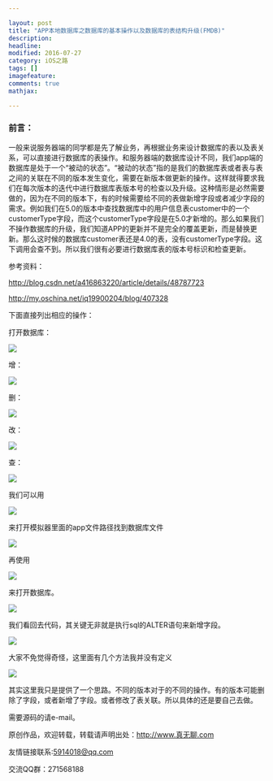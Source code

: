 ```yaml
---

layout: post
title: "APP本地数据库之数据库的基本操作以及数据库的表结构升级(FMDB)"
description: 
headline: 
modified: 2016-07-27
category: iOS之路
tags: []
imagefeature: 
comments: true
mathjax: 

---
```


### 前言：
	
一般来说服务器端的同学都是先了解业务，再根据业务来设计数据库的表以及表关系，可以直接进行数据库的表操作。和服务器端的数据库设计不同，我们app端的数据库是处于一个“被动的状态”。“被动的状态”指的是我们的数据库表或者表与表之间的关联在不同的版本发生变化，需要在新版本做更新的操作。这样就得要求我们在每次版本的迭代中进行数据库表版本号的检查以及升级。这种情形是必然需要做的，因为在不同的版本下，有的时候需要给不同的表做新增字段或者减少字段的需求。例如我们在5.0的版本中查找数据库中的用户信息表customer中的一个customerType字段，而这个customerType字段是在5.0才新增的。那么如果我们不操作数据库的升级，我们知道APP的更新并不是完全的覆盖更新，而是替换更新。那么这时候的数据库customer表还是4.0的表，没有customerType字段。这下调用会查不到。所以我们很有必要进行数据库表的版本号标识和检查更新。

参考资料：

<http://blog.csdn.net/a416863220/article/details/48787723>

<http://my.oschina.net/iq19900204/blog/407328>



下面直接列出相应的操作：

打开数据库：

![](http://oapglm9vz.bkt.clouddn.com/1471934150.png )


增：

![](http://oapglm9vz.bkt.clouddn.com/1471934192.png )

删：

![](http://oapglm9vz.bkt.clouddn.com/1471934218.png )

改：

![](http://oapglm9vz.bkt.clouddn.com/1471934253.png )


查：

![](http://oapglm9vz.bkt.clouddn.com/1471934295.png )

我们可以用

![](http://oapglm9vz.bkt.clouddn.com/1471934391.png )

来打开模拟器里面的app文件路径找到数据库文件

![](http://oapglm9vz.bkt.clouddn.com/1471934480.png )

再使用

![](http://oapglm9vz.bkt.clouddn.com/1471934512.png )

来打开数据库。

![](http://oapglm9vz.bkt.clouddn.com/1471933984.png )

我们看回去代码，其关键无非就是执行sql的ALTER语句来新增字段。

![](http://oapglm9vz.bkt.clouddn.com/1471934619.png )

大家不免觉得奇怪，这里面有几个方法我并没有定义

![](http://oapglm9vz.bkt.clouddn.com/1471934688.png )

其实这里我只是提供了一个思路。不同的版本对于的不同的操作。有的版本可能删除了字段，或者新增了字段。或者修改了表关联。所以具体的还是要自己去做。

需要源码的请e-mail。




原创作品，欢迎转载，转载请声明出处：<http://www.真无聊.com>
 
友情链接联系:5914018@qq.com
 
交流QQ群：271568188
